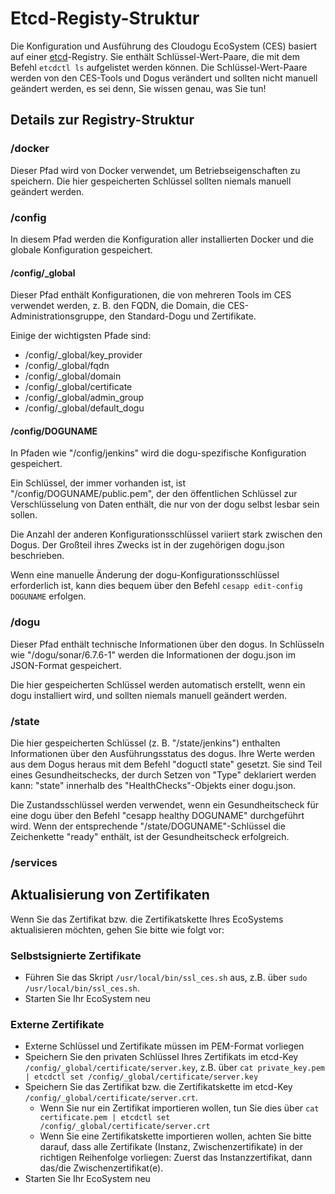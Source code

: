 # Etcd-Registy-Struktur

Die Konfiguration und Ausführung des Cloudogu EcoSystem (CES) basiert auf einer [etcd](https://coreos.com/etcd/)-Registry. Sie enthält Schlüssel-Wert-Paare, die mit dem Befehl `etcdctl ls` aufgelistet werden können. Die Schlüssel-Wert-Paare werden von den CES-Tools und Dogus verändert und sollten nicht manuell geändert werden, es sei denn, Sie wissen genau, was Sie tun!

## Details zur Registry-Struktur

### /docker

Dieser Pfad wird von Docker verwendet, um Betriebseigenschaften zu speichern. Die hier gespeicherten Schlüssel sollten niemals manuell geändert werden.

### /config

In diesem Pfad werden die Konfiguration aller installierten Docker und die globale Konfiguration gespeichert.

#### /config/_global

Dieser Pfad enthält Konfigurationen, die von mehreren Tools im CES verwendet werden, z. B. den FQDN, die Domain, die CES-Administrationsgruppe, den Standard-Dogu und Zertifikate.

Einige der wichtigsten Pfade sind:

- /config/_global/key_provider
- /config/_global/fqdn
- /config/_global/domain
- /config/_global/certificate
- /config/_global/admin_group
- /config/_global/default_dogu

#### /config/DOGUNAME

In Pfaden wie "/config/jenkins" wird die dogu-spezifische Konfiguration gespeichert.

Ein Schlüssel, der immer vorhanden ist, ist "/config/DOGUNAME/public.pem", der den öffentlichen Schlüssel zur Verschlüsselung von Daten enthält, die nur von der dogu selbst lesbar sein sollen.

Die Anzahl der anderen Konfigurationsschlüssel variiert stark zwischen den Dogus. Der Großteil ihres Zwecks ist in der zugehörigen dogu.json beschrieben.

Wenn eine manuelle Änderung der dogu-Konfigurationsschlüssel erforderlich ist, kann dies bequem über den Befehl `cesapp edit-config DOGUNAME` erfolgen.

### /dogu

Dieser Pfad enthält technische Informationen über den dogus. In Schlüsseln wie "/dogu/sonar/6.7.6-1" werden die Informationen der dogu.json im JSON-Format gespeichert.

Die hier gespeicherten Schlüssel werden automatisch erstellt, wenn ein dogu installiert wird, und sollten niemals manuell geändert werden.

### /state

Die hier gespeicherten Schlüssel (z. B. "/state/jenkins") enthalten Informationen über den Ausführungsstatus des dogus. Ihre Werte werden aus dem Dogus heraus mit dem Befehl "doguctl state" gesetzt. Sie sind Teil eines Gesundheitschecks, der durch Setzen von "Type" deklariert werden kann: "state" innerhalb des "HealthChecks"-Objekts einer dogu.json.

Die Zustandsschlüssel werden verwendet, wenn ein Gesundheitscheck für eine dogu über den Befehl "cesapp healthy DOGUNAME" durchgeführt wird. Wenn der entsprechende "/state/DOGUNAME"-Schlüssel die Zeichenkette "ready" enthält, ist der Gesundheitscheck erfolgreich.

### /services


## Aktualisierung von Zertifikaten

Wenn Sie das Zertifikat bzw. die Zertifikatskette Ihres EcoSystems aktualisieren möchten, gehen Sie bitte wie folgt vor:

### Selbstsignierte Zertifikate

- Führen Sie das Skript `/usr/local/bin/ssl_ces.sh` aus, z.B. über `sudo /usr/local/bin/ssl_ces.sh`.
- Starten Sie Ihr EcoSystem neu

### Externe Zertifikate
- Externe Schlüssel und Zertifikate müssen im PEM-Format vorliegen
- Speichern Sie den privaten Schlüssel Ihres Zertifikats im etcd-Key `/config/_global/certificate/server.key`, z.B. über `cat private_key.pem | etcdctl set /config/_global/certificate/server.key`
- Speichern Sie das Zertifikat bzw. die Zertifikatskette im etcd-Key `/config/_global/certificate/server.crt`.
   - Wenn Sie nur ein Zertifikat importieren wollen, tun Sie dies über `cat certificate.pem | etcdctl set /config/_global/certificate/server.crt`
   - Wenn Sie eine Zertifikatskette importieren wollen, achten Sie bitte darauf, dass alle Zertifikate (Instanz, Zwischenzertifikate) in der richtigen Reihenfolge vorliegen: Zuerst das Instanzzertifikat, dann das/die Zwischenzertifikat(e).
- Starten Sie Ihr EcoSystem neu

